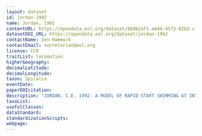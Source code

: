 ```yaml
---
layout: dataset
id: jordan-1992
name: Jordan, 1992
contentURL: https://opendata.eol.org/dataset/8b062af1-a644-4573-82b5-cf3901704d4a/resource/1b204e85-ad7f-4989-af57-5dd75dff4704/download/jordan.zip
datasetDOI_URL: https://opendata.eol.org/dataset/jordan-1992
contactName: Jen Hammock
contactEmail: secretariat@eol.org
license: CC0
traitList: locomotion
higherGeography:
decimalLatitude:
decimalLongitude:
taxon: Spiralia
eventDate:
paperDOIcitation: 
description: "JORDAN, C.E. 1992. A MODEL OF RAPID-START SWIMMING AT INTERMEDIATE REYNOLDS NUMBER: UNDULATORY LOCOMOTION IN THE CHAETOGNATH SAGITTA ELEGANS.  Journal of Experimental Biology, 163: 119-137.  https://jeb.biologists.org/content/jexbio/163/1/119.full.pdf"
taxaList: 
usefulClasses:
dataStandard:
standardizationScripts:
webpage:
---
```


